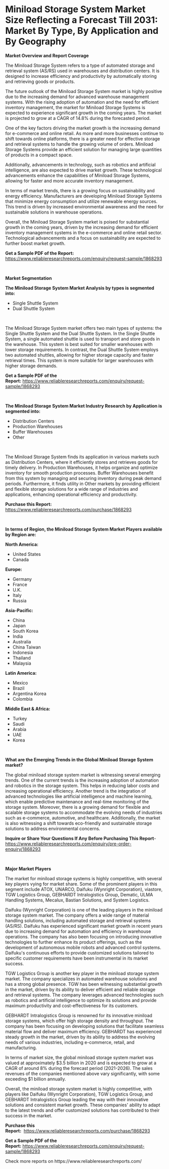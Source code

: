 <p><h1>Miniload Storage System Market Size Reflecting a Forecast Till 2031: Market By Type, By Application and By Geography</h1></p><p><strong>Market Overview and Report Coverage</strong></p>
<p><p>The Miniload Storage System refers to a type of automated storage and retrieval system (AS/RS) used in warehouses and distribution centers. It is designed to increase efficiency and productivity by automatically storing and retrieving goods or products.</p><p>The future outlook of the Miniload Storage System market is highly positive due to the increasing demand for advanced warehouse management systems. With the rising adoption of automation and the need for efficient inventory management, the market for Miniload Storage Systems is expected to experience significant growth in the coming years. The market is projected to grow at a CAGR of 14.8% during the forecasted period.</p><p>One of the key factors driving the market growth is the increasing demand for e-commerce and online retail. As more and more businesses continue to shift towards online platforms, there is a greater need for effective storage and retrieval systems to handle the growing volume of orders. Miniload Storage Systems provide an efficient solution for managing large quantities of products in a compact space.</p><p>Additionally, advancements in technology, such as robotics and artificial intelligence, are also expected to drive market growth. These technological advancements enhance the capabilities of Miniload Storage Systems, allowing for faster and more accurate inventory management.</p><p>In terms of market trends, there is a growing focus on sustainability and energy efficiency. Manufacturers are developing Miniload Storage Systems that minimize energy consumption and utilize renewable energy sources. This trend is driven by increased environmental awareness and the need for sustainable solutions in warehouse operations.</p><p>Overall, the Miniload Storage System market is poised for substantial growth in the coming years, driven by the increasing demand for efficient inventory management systems in the e-commerce and online retail sector. Technological advancements and a focus on sustainability are expected to further boost market growth.</p></p>
<p><strong>Get a Sample PDF of the Report:</strong> <a href="https://www.reliableresearchreports.com/enquiry/request-sample/1868293">https://www.reliableresearchreports.com/enquiry/request-sample/1868293</a></p>
<p>&nbsp;</p>
<p><strong>Market Segmentation</strong></p>
<p><strong>The Miniload Storage System Market Analysis by types is segmented into:</strong></p>
<p><ul><li>Single Shuttle System</li><li>Dual Shuttle System</li></ul></p>
<p>&nbsp;</p>
<p><p>The Miniload Storage System market offers two main types of systems: the Single Shuttle System and the Dual Shuttle System. In the Single Shuttle System, a single automated shuttle is used to transport and store goods in the warehouse. This system is best suited for smaller warehouses with lower storage requirements. In contrast, the Dual Shuttle System employs two automated shuttles, allowing for higher storage capacity and faster retrieval times. This system is more suitable for larger warehouses with higher storage demands.</p></p>
<p><strong>Get a Sample PDF of the Report:</strong>&nbsp;<a href="https://www.reliableresearchreports.com/enquiry/request-sample/1868293">https://www.reliableresearchreports.com/enquiry/request-sample/1868293</a></p>
<p>&nbsp;</p>
<p><strong>The Miniload Storage System Market Industry Research by Application is segmented into:</strong></p>
<p><ul><li>Distribution Centers</li><li>Production Warehouses</li><li>Buffer Warehouses</li><li>Other</li></ul></p>
<p>&nbsp;</p>
<p><p>The Miniload Storage System finds its application in various markets such as Distribution Centers, where it efficiently stores and retrieves goods for timely delivery. In Production Warehouses, it helps organize and optimize inventory for smooth production processes. Buffer Warehouses benefit from this system by managing and securing inventory during peak demand periods. Furthermore, it finds utility in Other markets by providing efficient and flexible storage solutions for a wide range of industries and applications, enhancing operational efficiency and productivity.</p></p>
<p><strong>Purchase this Report:</strong>&nbsp; <a href="https://www.reliableresearchreports.com/purchase/1868293">https://www.reliableresearchreports.com/purchase/1868293</a></p>
<p>&nbsp;</p>
<p><strong>In terms of Region, the Miniload Storage System Market Players available by Region are:</strong></p>
<p>
    <p> <strong> North America: </strong>
        <ul>
            <li>United States</li>
            <li>Canada</li>
        </ul>
        </p> 
    <p> <strong> Europe: </strong>
        <ul>
            <li>Germany</li>
            <li>France</li>
            <li>U.K.</li>
            <li>Italy</li>
            <li>Russia</li>
        </ul>
        </p> 
    <p> <strong> Asia-Pacific: </strong>
        <ul>
            <li>China</li>
            <li>Japan</li>
            <li>South Korea</li>
            <li>India</li>
            <li>Australia</li>
            <li>China Taiwan</li>
            <li>Indonesia</li>
            <li>Thailand</li>
            <li>Malaysia</li>
        </ul>
        </p> 
    <p> <strong> Latin America: </strong>
        <ul>
            <li>Mexico</li>
            <li>Brazil</li>
            <li>Argentina Korea</li>
            <li>Colombia</li>
        </ul>
        </p> 
    <p> <strong> Middle East & Africa: </strong>
        <ul>
            <li>Turkey</li>
            <li>Saudi</li>
            <li>Arabia</li>
            <li>UAE</li>
            <li>Korea</li>
        </ul>
    </p>
    </p>
<p>&nbsp;</p>
<p><strong>What are the Emerging Trends in the Global Miniload Storage System market?</strong></p>
<p><p>The global miniload storage system market is witnessing several emerging trends. One of the current trends is the increasing adoption of automation and robotics in the storage system. This helps in reducing labor costs and increasing operational efficiency. Another trend is the integration of advanced technologies like artificial intelligence and machine learning, which enable predictive maintenance and real-time monitoring of the storage system. Moreover, there is a growing demand for flexible and scalable storage systems to accommodate the evolving needs of industries such as e-commerce, automotive, and healthcare. Additionally, the market is also witnessing a shift towards eco-friendly and sustainable storage solutions to address environmental concerns.</p></p>
<p><strong>Inquire or Share Your Questions If Any Before Purchasing This Report</strong>- <a href="https://www.reliableresearchreports.com/enquiry/pre-order-enquiry/1868293">https://www.reliableresearchreports.com/enquiry/pre-order-enquiry/1868293</a></p>
<p>&nbsp;</p>
<p><strong>Major Market Players</strong></p>
<p><p>The market for miniload storage systems is highly competitive, with several key players vying for market share. Some of the prominent players in this segment include ATOX, UNARCO, Daifuku (Wynright Corporation), viastore, TGW Logistics Group, GEBHARDT Intralogistics Group, Dematic, ULMA Handling Systems, Mecalux, Bastian Solutions, and System Logistics.</p><p>Daifuku (Wynright Corporation) is one of the leading players in the miniload storage system market. The company offers a wide range of material handling solutions, including automated storage and retrieval systems (AS/RS). Daifuku has experienced significant market growth in recent years due to increasing demand for automation and efficiency in warehouse operations. The company has also been focusing on introducing innovative technologies to further enhance its product offerings, such as the development of autonomous mobile robots and advanced control systems. Daifuku's continuous efforts to provide customized solutions tailored to specific customer requirements have been instrumental in its market success.</p><p>TGW Logistics Group is another key player in the miniload storage system market. The company specializes in automated warehouse solutions and has a strong global presence. TGW has been witnessing substantial growth in the market, driven by its ability to deliver efficient and reliable storage and retrieval systems. The company leverages advanced technologies such as robotics and artificial intelligence to optimize its solutions and provide maximum productivity and cost-effectiveness for its customers.</p><p>GEBHARDT Intralogistics Group is renowned for its innovative miniload storage systems, which offer high storage density and throughput. The company has been focusing on developing solutions that facilitate seamless material flow and deliver maximum efficiency. GEBHARDT has experienced steady growth in the market, driven by its ability to address the evolving needs of various industries, including e-commerce, retail, and manufacturing.</p><p>In terms of market size, the global miniload storage system market was valued at approximately $3.5 billion in 2020 and is expected to grow at a CAGR of around 8% during the forecast period (2021-2026). The sales revenues of the companies mentioned above vary significantly, with some exceeding $1 billion annually.</p><p>Overall, the miniload storage system market is highly competitive, with players like Daifuku (Wynright Corporation), TGW Logistics Group, and GEBHARDT Intralogistics Group leading the way with their innovative solutions and consistent market growth. These companies' ability to adapt to the latest trends and offer customized solutions has contributed to their success in the market.</p></p>
<p><strong>Purchase this Report:</strong>&nbsp;&nbsp;<a href="https://www.reliableresearchreports.com/purchase/1868293">https://www.reliableresearchreports.com/purchase/1868293</a></p>
<p></p>
<p><strong>Get a Sample PDF of the Report:</strong>&nbsp;<a href="https://www.reliableresearchreports.com/enquiry/request-sample/1868293">https://www.reliableresearchreports.com/enquiry/request-sample/1868293</a></p>
<p>Check more reports on https://www.reliableresearchreports.com/</p>